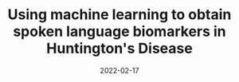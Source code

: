 ---
title: Using machine learning to obtain spoken language biomarkers in Huntington's Disease
speakers: riad0
date: 2022-02-17
zoom: https://utoronto.zoom.us/rec/share/zdN7AloLN1qKC_TEK7v9ArKGf_t7XDZG500o18ulFJ-NNvhhpbPj0Ox-OD5f0Cru.D92DZOLrbY8aS8hw
---